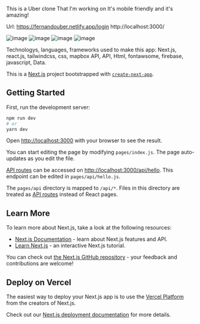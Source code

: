 This is a Uber clone That I'm working on It's mobile friendly and it's amazing!

Url: https://fernandouber.netlify.app/login
http://localhost:3000/

![image](https://user-images.githubusercontent.com/68082556/140631432-87b45f6e-6700-4390-beb0-89ec6b880d5a.png)
![image](https://user-images.githubusercontent.com/68082556/140631444-29338a0c-3d8f-4eb5-b42a-7172a10cfcf7.png)
![image](https://user-images.githubusercontent.com/68082556/140631501-221fe365-3847-478b-9c63-386a7c0f0da4.png)
![image](https://user-images.githubusercontent.com/68082556/140631528-8c2ede40-1f27-4b6f-994f-2707cee91fe5.png)

Technologys, languages, frameworks used to make this app: Next.js, react.js, tailwindcss, css, mapbox API, API, Html, fontawsome, firebase, javascript, Data.


This is a [Next.js](https://nextjs.org/) project bootstrapped with [`create-next-app`](https://github.com/vercel/next.js/tree/canary/packages/create-next-app).

## Getting Started

First, run the development server:

```bash
npm run dev
# or
yarn dev
```

Open [http://localhost:3000](http://localhost:3000) with your browser to see the result.

You can start editing the page by modifying `pages/index.js`. The page auto-updates as you edit the file.

[API routes](https://nextjs.org/docs/api-routes/introduction) can be accessed on [http://localhost:3000/api/hello](http://localhost:3000/api/hello). This endpoint can be edited in `pages/api/hello.js`.

The `pages/api` directory is mapped to `/api/*`. Files in this directory are treated as [API routes](https://nextjs.org/docs/api-routes/introduction) instead of React pages.

## Learn More

To learn more about Next.js, take a look at the following resources:

- [Next.js Documentation](https://nextjs.org/docs) - learn about Next.js features and API.
- [Learn Next.js](https://nextjs.org/learn) - an interactive Next.js tutorial.

You can check out [the Next.js GitHub repository](https://github.com/vercel/next.js/) - your feedback and contributions are welcome!

## Deploy on Vercel

The easiest way to deploy your Next.js app is to use the [Vercel Platform](https://vercel.com/new?utm_medium=default-template&filter=next.js&utm_source=create-next-app&utm_campaign=create-next-app-readme) from the creators of Next.js.

Check out our [Next.js deployment documentation](https://nextjs.org/docs/deployment) for more details.
